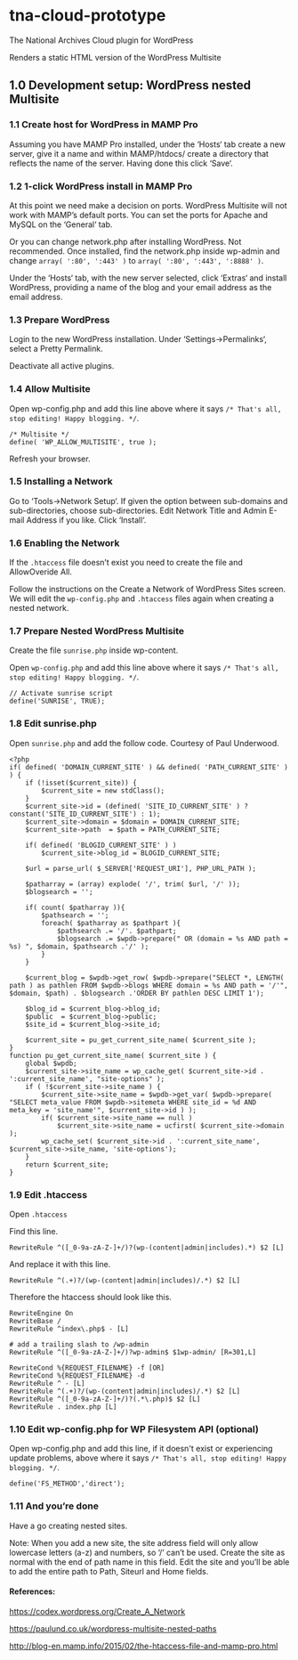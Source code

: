 # tna-cloud-prototype

The National Archives Cloud plugin for WordPress

Renders a static HTML version of the WordPress Multisite

## 1.0 Development setup: WordPress nested Multisite

### 1.1 Create host for WordPress in MAMP Pro

Assuming you have MAMP Pro installed, under the ‘Hosts‘ tab create a new server, give it a name and within MAMP/htdocs/ create a directory that reflects the name of the server. Having done this click ‘Save‘.

### 1.2 1-click WordPress install in MAMP Pro

At this point we need make a decision on ports. WordPress Multisite will not work with MAMP’s default ports. You can set the ports for Apache and MySQL on the ‘General‘ tab.

Or you can change network.php after installing WordPress. Not recommended. Once installed, find the network.php inside wp-admin and change ```array( ':80', ':443' )``` to ```array( ':80', ':443', ':8888' )```.

Under the ‘Hosts‘ tab, with the new server selected, click ‘Extras‘ and install WordPress, providing a name of the blog and your email address as the email address.

### 1.3 Prepare WordPress

Login to the new WordPress installation. Under ‘Settings->Permalinks‘, select a Pretty Permalink.

Deactivate all active plugins.

### 1.4 Allow Multisite

Open wp-config.php and add this line above where it says ```/* That's all, stop editing! Happy blogging. */```.

```
/* Multisite */
define( 'WP_ALLOW_MULTISITE', true );
```

Refresh your browser.

### 1.5 Installing a Network

Go to ‘Tools->Network Setup‘. If given the option between sub-domains and sub-directories, choose sub-directories. Edit Network Title and Admin E-mail Address if you like. Click ‘Install‘.

### 1.6 Enabling the Network

If the ```.htaccess``` file doesn’t exist you need to create the file and AllowOveride All.

Follow the instructions on the Create a Network of WordPress Sites screen. We will edit the ```wp-config.php``` and ```.htaccess``` files again when creating a nested network.

### 1.7 Prepare Nested WordPress Multisite

Create the file ```sunrise.php``` inside wp-content.

Open ```wp-config.php``` and add this line above where it says ```/* That's all, stop editing! Happy blogging. */```.

```
// Activate sunrise script
define('SUNRISE', TRUE);
```

### 1.8 Edit sunrise.php

Open ```sunrise.php``` and add the follow code. Courtesy of Paul Underwood.

```
<?php
if( defined( 'DOMAIN_CURRENT_SITE' ) && defined( 'PATH_CURRENT_SITE' ) ) {
    if (!isset($current_site)) { 
        $current_site = new stdClass();
    }
    $current_site->id = (defined( 'SITE_ID_CURRENT_SITE' ) ? constant('SITE_ID_CURRENT_SITE') : 1);
    $current_site->domain = $domain = DOMAIN_CURRENT_SITE;
    $current_site->path  = $path = PATH_CURRENT_SITE;

    if( defined( 'BLOGID_CURRENT_SITE' ) )
        $current_site->blog_id = BLOGID_CURRENT_SITE;
 
    $url = parse_url( $_SERVER['REQUEST_URI'], PHP_URL_PATH );
 
    $patharray = (array) explode( '/', trim( $url, '/' ));
    $blogsearch = '';

    if( count( $patharray )){
        $pathsearch = '';
        foreach( $patharray as $pathpart ){
            $pathsearch .= '/'. $pathpart;
            $blogsearch .= $wpdb->prepare(" OR (domain = %s AND path = %s) ", $domain, $pathsearch .'/' );
        }
    }
 
    $current_blog = $wpdb->get_row( $wpdb->prepare("SELECT *, LENGTH( path ) as pathlen FROM $wpdb->blogs WHERE domain = %s AND path = '/'", $domain, $path) . $blogsearch .'ORDER BY pathlen DESC LIMIT 1');
 
    $blog_id = $current_blog->blog_id;
    $public  = $current_blog->public;
    $site_id = $current_blog->site_id;

    $current_site = pu_get_current_site_name( $current_site );
}
function pu_get_current_site_name( $current_site ) {
    global $wpdb;
    $current_site->site_name = wp_cache_get( $current_site->id . ':current_site_name', "site-options" );
    if ( !$current_site->site_name ) {
        $current_site->site_name = $wpdb->get_var( $wpdb->prepare( "SELECT meta_value FROM $wpdb->sitemeta WHERE site_id = %d AND meta_key = 'site_name'", $current_site->id ) );
        if( $current_site->site_name == null )
            $current_site->site_name = ucfirst( $current_site->domain );
        wp_cache_set( $current_site->id . ':current_site_name', $current_site->site_name, 'site-options');
    }
    return $current_site;
}
```

### 1.9 Edit .htaccess

Open ```.htaccess```

Find this line.

```
RewriteRule ^([_0-9a-zA-Z-]+/)?(wp-(content|admin|includes).*) $2 [L]
```

And replace it with this line.

```
RewriteRule ^(.+)?/(wp-(content|admin|includes)/.*) $2 [L]
```

Therefore the htaccess should look like this.

```
RewriteEngine On
RewriteBase /
RewriteRule ^index\.php$ - [L]

# add a trailing slash to /wp-admin
RewriteRule ^([_0-9a-zA-Z-]+/)?wp-admin$ $1wp-admin/ [R=301,L]

RewriteCond %{REQUEST_FILENAME} -f [OR]
RewriteCond %{REQUEST_FILENAME} -d
RewriteRule ^ - [L]
RewriteRule ^(.+)?/(wp-(content|admin|includes)/.*) $2 [L]
RewriteRule ^([_0-9a-zA-Z-]+/)?(.*\.php)$ $2 [L]
RewriteRule . index.php [L]
```

### 1.10 Edit wp-config.php for WP Filesystem API (optional) 

Open wp-config.php and add this line, if it doesn't exist or experiencing update problems, above where it says ```/* That's all, stop editing! Happy blogging. */```.

```
define('FS_METHOD','direct');
```

### 1.11 And you’re done

Have a go creating nested sites.

Note: When you add a new site, the site address field will only allow lowercase letters (a-z) and numbers, so ‘/’ can’t be used. Create the site as normal with the end of path name in this field. Edit the site and you’ll be able to add the entire path to Path, Siteurl and Home fields.

#### References:

https://codex.wordpress.org/Create_A_Network

https://paulund.co.uk/wordpress-multisite-nested-paths

http://blog-en.mamp.info/2015/02/the-htaccess-file-and-mamp-pro.html

